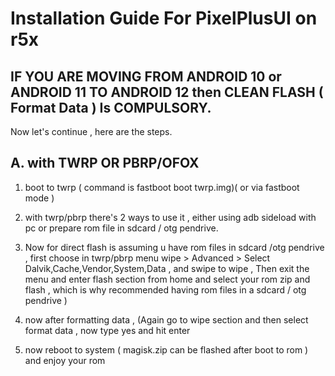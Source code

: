 # Installation Guide For PixelPlusUI on r5x

## IF YOU ARE MOVING FROM ANDROID 10 or ANDROID 11 TO ANDROID 12 then CLEAN FLASH ( Format Data ) Is COMPULSORY.


Now let's continue , here are the steps.

## A. with TWRP OR PBRP/OFOX 

1. boot to twrp ( command is fastboot boot twrp.img)( or via fastboot mode )

2. with twrp/pbrp there's 2 ways to use it , either using adb sideload with pc or prepare rom file in sdcard / otg pendrive.

3. Now for direct flash is assuming u have rom files in sdcard /otg pendrive , first choose in twrp/pbrp menu wipe > Advanced > Select Dalvik,Cache,Vendor,System,Data , and swipe to wipe , Then exit the menu and enter flash section from home and select your rom zip and flash , which is why recommended having rom files in a sdcard / otg pendrive )

4. now after formatting data , (Again go to wipe section and then select format data , now type yes and hit enter  

5. now reboot to system ( magisk.zip can be flashed after boot to rom ) and enjoy your rom 
